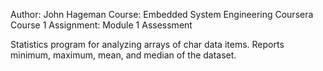 Author: John Hageman
Course: Embedded System Engineering Coursera Course 1
Assignment: Module 1 Assessment

Statistics program for analyzing arrays of char data items.
Reports minimum, maximum, mean, and median of the dataset.
